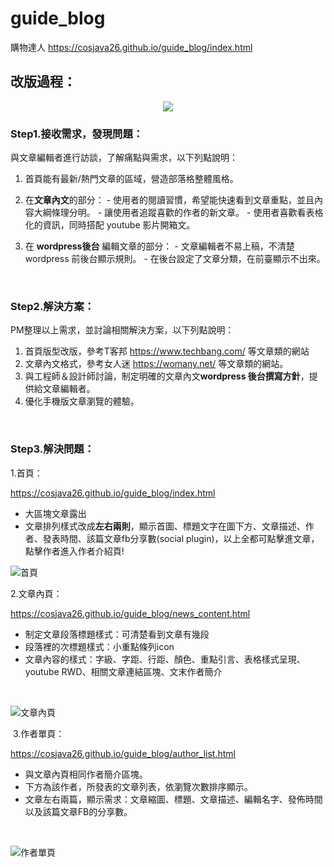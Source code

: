 # guide_blog
購物達人
https://cosjava26.github.io/guide_blog/index.html

## 改版過程：
<p align="center">
  <img src="http://i.imgur.com/KajoSVQ.png">
</p>  

### Step1.接收需求，發現問題：

與文章編輯者進行訪談，了解痛點與需求，以下列點說明：

  1. 首頁能有最新/熱門文章的區域，營造部落格整體風格。
  
  2. 在**文章內文**的部分：
    - 使用者的閱讀習慣，希望能快速看到文章重點，並且內容大綱條理分明。
    - 讓使用者追蹤喜歡的作者的新文章。
    - 使用者喜歡看表格化的資訊，同時搭配 youtube 影片開箱文。

  3. 在 **wordpress後台** 編輯文章的部分：
    - 文章編輯者不易上稿，不清楚 wordpress 前後台顯示規則。
    - 在後台設定了文章分類，在前臺顯示不出來。
<br />

### Step2.解決方案：

PM整理以上需求，並討論相關解決方案，以下列點說明：
  1. 首頁版型改版，參考T客邦 https://www.techbang.com/ 等文章類的網站
  2. 文章內文格式，參考女人迷 https://womany.net/ 等文章類的網站。
  3. 與工程師＆設計師討論，制定明確的文章內文**wordpress 後台撰寫方針**，提供給文章編輯者。
  4. 優化手機版文章瀏覽的體驗。
<br />

### Step3.解決問題：
  1.首頁：
  
  https://cosjava26.github.io/guide_blog/index.html
  - 大區塊文章露出
  - 文章排列樣式改成**左右兩則**，顯示首圖、標題文字在圖下方、文章描述、作者、發表時間、該篇文章fb分享數(social plugin)，以上全都可點擊進文章，點擊作者進入作者介紹頁!

![首頁](http://i.imgur.com/e7Sysuf.png)

  2.文章內頁：
  
  https://cosjava26.github.io/guide_blog/news_content.html
  
  - 制定文章段落標題樣式：可清楚看到文章有幾段
  - 段落裡的次標題樣式：小重點條列icon
  - 文章內容的樣式：字級、字距、行距、顏色、重點引言、表格樣式呈現、youtube RWD、相關文章連結區塊、文末作者簡介
  <br />
  
  ![文章內頁](http://i.imgur.com/Vh8YlwO.png)
  
  3.作者單頁：
  
  https://cosjava26.github.io/guide_blog/author_list.html
  
  - 與文章內頁相同作者簡介區塊。
  - 下方為該作者，所發表的文章列表，依瀏覽次數排序顯示。
  - 文章左右兩篇，顯示需求：文章縮圖、標題、文章描述、編輯名字、發佈時間以及該篇文章FB的分享數。

  <br />
  
  ![作者單頁](http://i.imgur.com/yducCZH.jpg)
